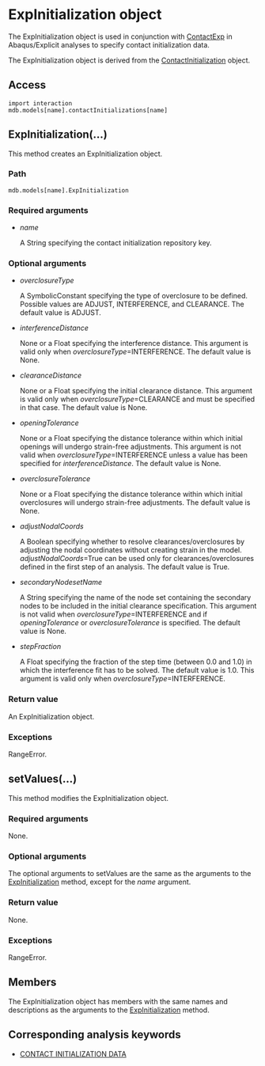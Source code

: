 # ExpInitialization object

The ExpInitialization object is used in conjunction with [ContactExp](https://help.3ds.com/2022/english/DSSIMULIA_Established/SIMACAEKERRefMap/simaker-c-contactexppyc.htm?ContextScope=all) in Abaqus/Explicit analyses to specify contact initialization data.

The ExpInitialization object is derived from the [ContactInitialization](https://help.3ds.com/2022/english/DSSIMULIA_Established/SIMACAEKERRefMap/simaker-c-contactinitializationpyc.htm?ContextScope=all) object.

## Access

```
import interaction
mdb.models[name].contactInitializations[name]
```

## ExpInitialization(...)



This method creates an ExpInitialization object.



### Path

```
mdb.models[name].ExpInitialization
```

### Required arguments

- *name*

  A String specifying the contact initialization repository key.

### Optional arguments

- *overclosureType*

  A SymbolicConstant specifying the type of overclosure to be defined. Possible values are ADJUST, INTERFERENCE, and CLEARANCE. The default value is ADJUST.

- *interferenceDistance*

  None or a Float specifying the interference distance. This argument is valid only when *overclosureType*=INTERFERENCE. The default value is None.

- *clearanceDistance*

  None or a Float specifying the initial clearance distance. This argument is valid only when *overclosureType*=CLEARANCE and must be specified in that case. The default value is None.

- *openingTolerance*

  None or a Float specifying the distance tolerance within which initial openings will undergo strain-free adjustments. This argument is not valid when *overclosureType*=INTERFERENCE unless a value has been specified for *interferenceDistance*. The default value is None.

- *overclosureTolerance*

  None or a Float specifying the distance tolerance within which initial overclosures will undergo strain-free adjustments. The default value is None.

- *adjustNodalCoords*

  A Boolean specifying whether to resolve clearances/overclosures by adjusting the nodal coordinates without creating strain in the model. *adjustNodalCoords*=True can be used only for clearances/overclosures defined in the first step of an analysis. The default value is True.

- *secondaryNodesetName*

  A String specifying the name of the node set containing the secondary nodes to be included in the initial clearance specification. This argument is not valid when *overclosureType*=INTERFERENCE and if *openingTolerance* or *overclosureTolerance* is specified. The default value is None.

- *stepFraction*

  A Float specifying the fraction of the step time (between 0.0 and 1.0) in which the interference fit has to be solved. The default value is 1.0. This argument is valid only when *overclosureType*=INTERFERENCE.

### Return value

An ExpInitialization object.

### Exceptions

RangeError.



## setValues(...)



This method modifies the ExpInitialization object.



### Required arguments

None.

### Optional arguments

The optional arguments to setValues are the same as the arguments to the [ExpInitialization](https://help.3ds.com/2022/english/DSSIMULIA_Established/SIMACAEKERRefMap/simaker-c-expinitializationpyc.htm?ContextScope=all#simaker-expInitializationexpInitializationpyc) method, except for the *name* argument.

### Return value

None.

### Exceptions

RangeError.



## Members

The ExpInitialization object has members with the same names and descriptions as the arguments to the [ExpInitialization](https://help.3ds.com/2022/english/DSSIMULIA_Established/SIMACAEKERRefMap/simaker-c-expinitializationpyc.htm?ContextScope=all#simaker-expInitializationexpInitializationpyc) method.



## Corresponding analysis keywords

- [CONTACT INITIALIZATION DATA](https://help.3ds.com/2022/english/DSSIMULIA_Established/SIMACAEKEYRefMap/simakey-r-contactinitializationdata.htm?ContextScope=all#simakey-r-contactinitializationdata)